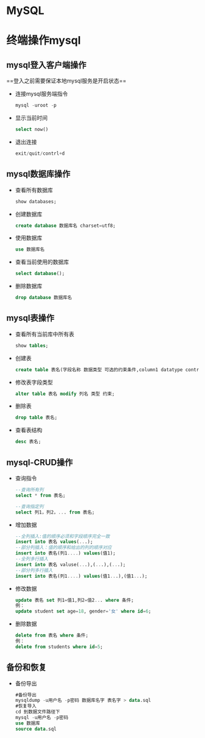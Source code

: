 # MySQL

# 终端操作mysql

## mysql登入客户端操作

==登入之前需要保证本地mysql服务是开启状态==

- 连接mysql服务端指令

  ```sql
  mysql -uroot -p
  ```

- 显示当前时间

  ```sql
  select now()
  ```

- 退出连接

  ```sql
  exit/quit/contrl+d
  ```

  

## mysql数据库操作

- 查看所有数据库

  ```sql
  show databases;
  ```

- 创建数据库

  ```sql
  create database 数据库名 charset=utf8;
  ```

- 使用数据库

  ```sql
  use 数据库名
  ```

- 查看当前使用的数据库

  ```sql
  select database();
  ```

- 删除数据库

  ```sql
  drop database 数据库名
  ```

## mysql表操作

- 查看所有当前库中所有表

  ```sql
  show tables;
  ```

- 创建表

  ```sql
  create table 表名(字段名称 数据类型 可选的约束条件,column1 datatype contrai,...);
  ```

- 修改表字段类型

  ```sql
  alter table 表名 modify 列名 类型 约束;
  ```

- 删除表

  ```sql
  drop table 表名;
  ```

- 查看表结构

  ```sql
  desc 表名;
  ```

## mysql-CRUD操作

- 查询指令

  ```sql
  --查询所有列
  select * from 表名;
  
  --查询指定列
  select 列1，列2，... from 表名;
  ```

- 增加数据

  ```sql
  --全列插入:值的顺序必须和字段顺序完全一致
  insert into 表名 values(...);
  --部分列插入：值的顺序和给出的列的顺序对应
  insert into 表名(列1....) values(值1);
  --全列多行插入
  insert into 表名 valuse(...),(...),(...);
  --部分列多行插入
  insert into 表名(列1....) values(值1...),(值1...);
  ```

- 修改数据

  ```sql
  update 表名 set 列1=值1,列2=值2... where 条件;
  例：
  update student set age=18, gender='女' where id=6;
  ```

- 删除数据

  ```sql
  delete from 表名 where 条件;
  例：
  delete from students where id=5;
  ```

## 备份和恢复

- 备份导出

  ```sql
  #备份导出
  mysqldump -u用户名 -p密码 数据库名字 表名字 > data.sql
  #恢复导入
  cd 到数据文件路径下
  mysql -u用户名 -p密码
  use 数据库
  source data.sql
  ```

  